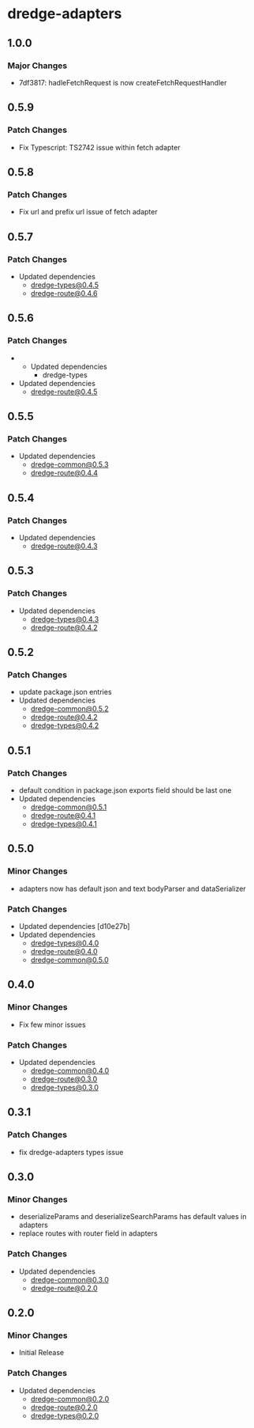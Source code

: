 # dredge-adapters

## 1.0.0

### Major Changes

- 7df3817: hadleFetchRequest is now createFetchRequestHandler

## 0.5.9

### Patch Changes

- Fix Typescript: TS2742 issue within fetch adapter

## 0.5.8

### Patch Changes

- Fix url and prefix url issue of fetch adapter

## 0.5.7

### Patch Changes

- Updated dependencies
  - dredge-types@0.4.5
  - dredge-route@0.4.6

## 0.5.6

### Patch Changes

- - Updated dependencies
    - dredge-types
- Updated dependencies
  - dredge-route@0.4.5

## 0.5.5

### Patch Changes

- Updated dependencies
  - dredge-common@0.5.3
  - dredge-route@0.4.4

## 0.5.4

### Patch Changes

- Updated dependencies
  - dredge-route@0.4.3

## 0.5.3

### Patch Changes

- Updated dependencies
  - dredge-types@0.4.3
  - dredge-route@0.4.2

## 0.5.2

### Patch Changes

- update package.json entries
- Updated dependencies
  - dredge-common@0.5.2
  - dredge-route@0.4.2
  - dredge-types@0.4.2

## 0.5.1

### Patch Changes

- default condition in package.json exports field should be last one
- Updated dependencies
  - dredge-common@0.5.1
  - dredge-route@0.4.1
  - dredge-types@0.4.1

## 0.5.0

### Minor Changes

- adapters now has default json and text bodyParser and dataSerializer

### Patch Changes

- Updated dependencies [d10e27b]
- Updated dependencies
  - dredge-types@0.4.0
  - dredge-route@0.4.0
  - dredge-common@0.5.0

## 0.4.0

### Minor Changes

- Fix few minor issues

### Patch Changes

- Updated dependencies
  - dredge-common@0.4.0
  - dredge-route@0.3.0
  - dredge-types@0.3.0

## 0.3.1

### Patch Changes

- fix dredge-adapters types issue

## 0.3.0

### Minor Changes

- deserializeParams and deserializeSearchParams has default values in adapters
- replace routes with router field in adapters

### Patch Changes

- Updated dependencies
  - dredge-common@0.3.0
  - dredge-route@0.2.0

## 0.2.0

### Minor Changes

- Initial Release

### Patch Changes

- Updated dependencies
  - dredge-common@0.2.0
  - dredge-route@0.2.0
  - dredge-types@0.2.0
